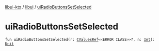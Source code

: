 [libui-ktx](../index.md) / [libui](index.md) / [uiRadioButtonsSetSelected](./ui-radio-buttons-set-selected.md)

# uiRadioButtonsSetSelected

`fun uiRadioButtonsSetSelected(r: `[`CValuesRef`](../kotlinx.cinterop/-c-values-ref/index.md)`<<ERROR CLASS>>?, n: `[`Int`](https://kotlinlang.org/api/latest/jvm/stdlib/kotlin/-int/index.html)`): `[`Unit`](https://kotlinlang.org/api/latest/jvm/stdlib/kotlin/-unit/index.html)